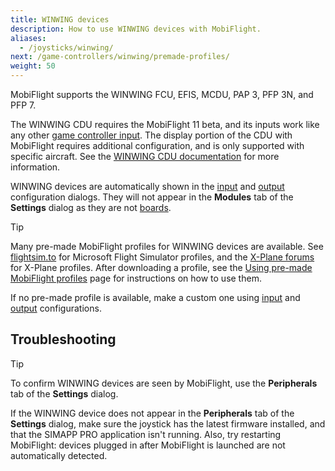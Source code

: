 ```yaml
---
title: WINWING devices
description: How to use WINWING devices with MobiFlight.
aliases:
  - /joysticks/winwing/
next: /game-controllers/winwing/premade-profiles/
weight: 50
---
```


<!-- Markdownlint doesn't know about consecutive GitHub tip blocks -->
<!-- markdownlint-disable MD028-->

MobiFlight supports the WINWING FCU, EFIS, MCDU, PAP 3, PFP 3N, and PFP 7.

The WINWING CDU requires the MobiFlight 11 beta, and its inputs work like any other [game controller input](/game-controllers/configuring-input/). The display portion of the CDU with MobiFlight requires additional configuration, and is only supported with specific aircraft. See the [WINWING CDU documentation](/game-controllers/winwing/winwing-cdu/) for more information.

WINWING devices are automatically shown in the [input](/game-controllers/configuring-input/) and [output](/game-controllers/configuring-output/) configuration dialogs. They will not appear in the **Modules** tab of the **Settings** dialog as they are not [boards](/boards/).

> [!TIP]
> Many pre-made MobiFlight profiles for WINWING devices are available. See [flightsim.to](https://flightsim.to/discover/winwing) for Microsoft Flight Simulator profiles, and the [X-Plane forums](https://forums.x-plane.org/index.php?/search/&q=winwing&quick=1) for X-Plane profiles. After downloading a profile, see the [Using pre-made MobiFlight profiles](/game-controllers/winwing/premade-profiles/) page for instructions on how to use them.
>
> If no pre-made profile is available, make a custom one using [input](/game-controllers/configuring-input/) and [output](/game-controllers/configuring-output/) configurations.

## Troubleshooting

> [!TIP]
> To confirm WINWING devices are seen by MobiFlight, use the **Peripherals** tab of the **Settings** dialog.

If the WINWING device does not appear in the **Peripherals** tab of the **Settings** dialog, make sure the joystick has the latest firmware installed, and that the SIMAPP PRO application isn't running. Also, try restarting MobiFlight: devices plugged in after MobiFlight is launched are not automatically detected.
